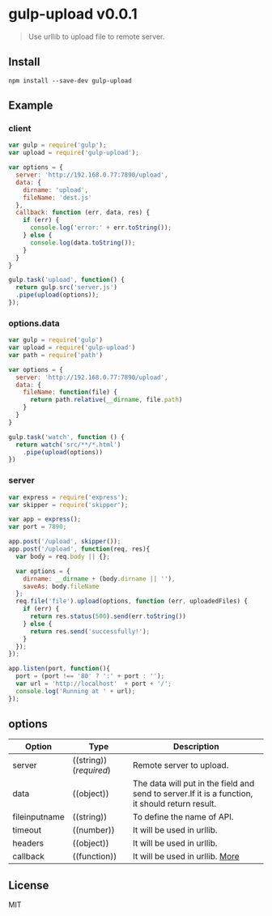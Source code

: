 # gulp-upload v0.0.1

> Use urllib to upload file to remote server.


## Install

```
npm install --save-dev gulp-upload
```


## Example

### client

```js
var gulp = require('gulp');
var upload = require('gulp-upload');

var options = {
  server: 'http://192.168.0.77:7890/upload',
  data: {
    dirname: 'upload',
    fileName: 'dest.js'
  },
  callback: function (err, data, res) {
    if (err) {
      console.log('error:' + err.toString());
    } else {
      console.log(data.toString());
    }
  }
}

gulp.task('upload', function() {
  return gulp.src('server.js')
  .pipe(upload(options));
});
```

### options.data
```js
var gulp = require('gulp')
var upload = require('gulp-upload')
var path = require('path')

var options = {
  server: 'http://192.168.0.77:7890/upload',
  data: {
    fileName: function(file) {
      return path.relative(__dirname, file.path)
    }
  }
}

gulp.task('watch', function () {
  return watch('src/**/*.html')
    .pipe(upload(options))
})
```

### server

```js
var express = require('express');
var skipper = require('skipper');

var app = express();
var port = 7890;

app.post('/upload', skipper());
app.post('/upload', function(req, res){
  var body = req.body || {};

  var options = {
    dirname: __dirname + (body.dirname || ''),
    saveAs: body.fileName
  };
  req.file('file').upload(options, function (err, uploadedFiles) {
    if (err) {
      return res.status(500).send(err.toString())
    } else {
      return res.send('successfully!');
    }
  });
});

app.listen(port, function(){
  port = (port !== '80' ? ':' + port : '');
  var url = 'http://localhost'  + port + '/';
  console.log('Running at ' + url);
});
```

## options
Option     | Type                             | Description
---------- | -------------------------------- | --------------
server     | ((string))(_required_)           | Remote server to upload.
data       | ((object))                       | The data will put in the field and send to server.If it is a function, it should return result.
fileinputname | ((string))                    | To define the name of API.
timeout    | ((number))                       | It will be used in urllib.
headers    | ((object))                       | It will be used in urllib.
callback   | ((function))                     | It will be used in urllib. [More](https://github.com/node-modules/urllib)

## License

MIT
